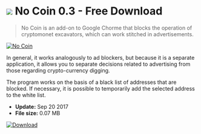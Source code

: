 # ![](https://cdn.softexe.net/static/icon/5/no-coin-10819.png) No Coin 0.3 - Free Download

> No Coin is an add-on to Google Chorme that blocks the operation of cryptomonet excavators, which can work stitched in advertisements.

[![No Coin](https:https://tse2.mm.bing.net/th?id=OIP.ZiTuELDIANennVPWVdvi1wHaEK&pid=Api)](https://softexe.net/win/internet/browser-add-ons/no-coin:pRhpa.html)

In general, it works analogously to ad blockers, but because it is a separate application, it allows you to separate decisions related to advertising from those regarding crypto-currency digging.
 
 The program works on the basis of a black list of addresses that are blocked. If necessary, it is possible to temporarily add the selected address to the white list.


- **Update:** Sep 20 2017
- **File size:** 0.07 MB

[![Download](https://cdn.softexe.net/static/img/download.png)](https://softexe.net/win/internet/browser-add-ons/no-coin:pRhpa.html)

